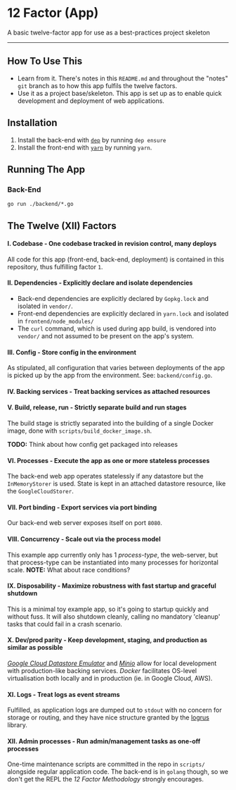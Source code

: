 # 12 Factor (App)
A basic twelve-factor app for use as a best-practices project skeleton

-----

## How To Use This

* Learn from it. There's notes in this `README.md` and throughout the "notes" `git` branch as to how this app fulfils the twelve factors.
* Use it as a project base/skeleton. This app is set up as to enable quick development and deployment of web applications.

## Installation

1. Install the back-end with [`dep`](https://github.com/golang/dep) by running `dep ensure`
2. Install the front-end with [`yarn`](https://yarnpkg.com/lang/en/) by running `yarn`.

## Running The App

### Back-End

`go run ./backend/*.go`

## The Twelve (XII) Factors

#### **I. Codebase** - One codebase tracked in revision control, many deploys

All code for this app (front-end, back-end, deployment) is contained in this repository, thus fulfilling factor `1`.

#### **II. Dependencies** - Explicitly declare and isolate dependencies

* Back-end dependencies are explicitly declared by `Gopkg.lock` and isolated in `vendor/`.
* Front-end dependencies are explicitly declared in `yarn.lock` and isolated in `frontend/node_modules/`
* The `curl` command, which is used during app build, is vendored into `vendor/` and not assumed to be present on the app's system.


#### **III. Config** - Store config in the environment

As stipulated, all configuration that varies between deployments of the app is picked up by the app from the environment. See: `backend/config.go`.

#### **IV. Backing services** - Treat backing services as attached resources


#### **V. Build, release, run** - Strictly separate build and run stages

The build stage is strictly separated into the building of a single Docker image, done with `scripts/build_docker_image.sh`.

**TODO:** Think about how config get packaged into releases


#### **VI. Processes** - Execute the app as one or more stateless processes

The back-end web app operates statelessly if any datastore but the `InMemoryStorer` is used. State is kept in an attached datastore resource, like the `GoogleCloudStorer`.

#### **VII. Port binding** - Export services via port binding

Our back-end web server exposes itself on port `8080`.

#### **VIII. Concurrency** - Scale out via the process model

This example app currently only has 1 *process-type*, the web-server, but that process-type can be instantiated into many processes for horizontal scale. **NOTE:** What about race conditions?

#### **IX. Disposability** - Maximize robustness with fast startup and graceful shutdown

This is a minimal toy example app, so it's going to startup quickly and without fuss. It will also shutdown cleanly, calling no mandatory 'cleanup' tasks that could fail in a crash scenario.

#### **X. Dev/prod parity** - Keep development, staging, and production as similar as possible

[*Google Cloud Datastore Emulator*](https://cloud.google.com/datastore/docs/tools/datastore-emulator) and [*Minio*](https://github.com/minio/minio) allow for local development with production-like backing services. *Docker* facilitates OS-level virtualisation both locally and in production (ie. in Google Cloud, AWS).

#### **XI. Logs** - Treat logs as event streams

Fulfilled, as application logs are dumped out to `stdout` with no concern for storage or routing, and they have nice structure granted by the [logrus](https://github.com/sirupsen/logrus) library.

#### **XII. Admin processes** - Run admin/management tasks as one-off processes

One-time maintenance scripts are committed in the repo in `scripts/` alongside regular application code. The back-end is in `golang` though, so we don't get the REPL the *12 Factor Methodology* strongly encourages.
